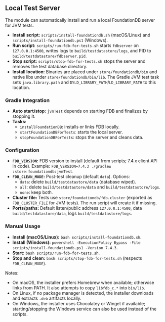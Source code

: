 ## Local Test Server

The module can automatically install and run a local FoundationDB server for JVM tests.

- **Install script:** `scripts/install-foundationdb.sh` (macOS/Linux) and `scripts/install-foundationdb.ps1` (Windows).
- **Run script:** `scripts/run-fdb-for-tests.sh` starts `fdbserver` on `127.0.0.1:4500`, writes logs to `build/testdatastore/logs`, and PID to `build/testdatastore/fdbserver.pid`.
- **Stop script:** `scripts/stop-fdb-for-tests.sh` stops the server and removes the test database directory.
- **Install location:** Binaries are placed under `store/foundationdb/bin` and native libs under `store/foundationdb/bin/lib`.
  The Gradle JVM test task sets `java.library.path` and `DYLD_LIBRARY_PATH`/`LD_LIBRARY_PATH` to this location.

### Gradle Integration

- **Auto start/stop:** `jvmTest` depends on starting FDB and finalizes by stopping it.
- **Tasks:**
    - `installFoundationDB`: installs or links FDB locally.
    - `startFoundationDBForTests`: starts the local server.
    - `stopFoundationDBForTests`: stops the server and cleans data.

### Configuration

- **`FDB_VERSION`:** FDB version to install (default from scripts; 7.4.x client API in code). Example: `FDB_VERSION=7.4.3 ./gradlew :store:foundationdb:jvmTest`.
- **`FDB_CLEAN_MODE`:** Post‑test cleanup (default `data`). Options:
    - `data`: delete `build/testdatastore/data` (database wiped).
    - `all`: delete `build/testdatastore/data` and `build/testdatastore/logs`.
    - `none`: keep both.
- **Cluster file:** Tests use `store/foundationdb/fdb.cluster` (exported as `FDB_CLUSTER_FILE` for JVM tests). The run script will create it if missing.
- **Ports/paths:** Default listen/public address `127.0.0.1:4500`, data `build/testdatastore/data`, logs `build/testdatastore/logs`.

### Manual Usage

- **Install (macOS/Linux):** `bash scripts/install-foundationdb.sh`.
- **Install (Windows):** `powershell -ExecutionPolicy Bypass -File scripts/install-foundationdb.ps1 -Version 7.4.3`.
- **Start:** `bash scripts/run-fdb-for-tests.sh`.
- **Stop and clean:** `bash scripts/stop-fdb-for-tests.sh` (respects `FDB_CLEAN_MODE`).

Notes:
- On macOS, the installer prefers Homebrew when available; otherwise links from PATH. It also attempts to copy `libfdb_c.*` into `bin/lib`.
- On Linux, if no package manager is detected, the installer downloads and extracts `.deb` artifacts locally.
- On Windows, the installer uses Chocolatey or Winget if available; starting/stopping the Windows service can also be used instead of the scripts.
